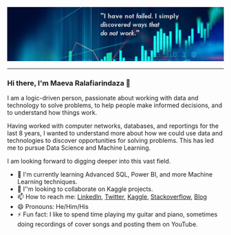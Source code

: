 <img src="images/banner.jfif">

---
### Hi there, I'm Maeva Ralafiarindaza 👋

I am a logic-driven person, passionate about working with data and technology to solve problems, to help people make informed decisions, and to understand how things work.

Having worked with computer networks, databases, and reportings for the last 8 years, I wanted to understand more about how we could use data and technologies to discover opportunities for solving problems. This has led me to pursue Data Science and Machine Learning.

I am looking forward to digging deeper into this vast field.

- 🌱 I'm currently learning Advanced SQL, Power BI, and more Machine Learning techniques.
- 👯 I’'m looking to collaborate on Kaggle projects.
- 📫 How to reach me: [LinkedIn](https://www.linkedin.com/in/maevaralafiarindaza), [Twitter](https://twitter.com/maevaralafi), [Kaggle](https://www.kaggle.com/maevaralafi), [Stackoverflow](https://stackexchange.com/users/9569098/maevadevs), [Blog](http://maevadevs.github.io)
- 😄 Pronouns: He/Him/His
- ⚡ Fun fact: I like to spend time playing my guitar and piano, sometimes doing recordings of cover songs and posting them on YouTube.
